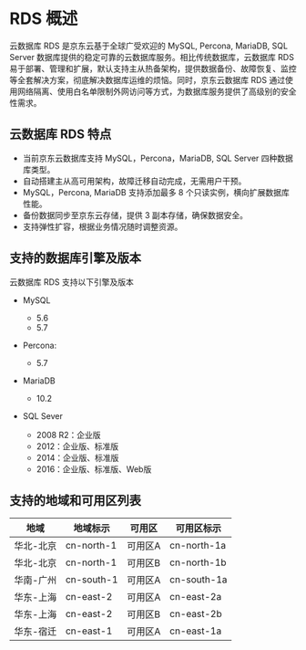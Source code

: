 # RDS 概述
云数据库 RDS 是京东云基于全球广受欢迎的 MySQL, Percona, MariaDB, SQL Server 数据库提供的稳定可靠的云数据库服务。相比传统数据库，云数据库 RDS 易于部署、管理和扩展，默认支持主从热备架构，提供数据备份、故障恢复、监控等全套解决方案，彻底解决数据库运维的烦恼。同时，京东云数据库 RDS 通过使用网络隔离、使用白名单限制外网访问等方式，为数据库服务提供了高级别的安全性需求。

## 云数据库 RDS 特点
* 当前京东云数据库支持 MySQL，Percona，MariaDB, SQL Server 四种数据库类型。
* 自动搭建主从高可用架构，故障迁移自动完成，无需用户干预。
* MySQL，Percona, MariaDB 支持添加最多 8 个只读实例，横向扩展数据库性能。
* 备份数据同步至京东云存储，提供 3 副本存储，确保数据安全。
* 支持弹性扩容，根据业务情况随时调整资源。

## 支持的数据库引擎及版本
云数据库 RDS 支持以下引擎及版本
- MySQL
  - 5.6
  - 5.7
  
- Percona:
  - 5.7
  
- MariaDB
  - 10.2
  
- SQL Sever
  - 2008 R2：企业版
  - 2012：企业版、标准版
  - 2014：企业版、标准版
  - 2016：企业版、标准版、Web版

## 支持的地域和可用区列表
|地域|地域标示|可用区|可用区标示|
|---|---|---|---|
|华北-北京|cn-north-1|可用区A|cn-north-1a|
|华北-北京|cn-north-1|可用区B|cn-north-1b|
|华南-广州|cn-south-1|可用区A|cn-south-1a|
|华东-上海|cn-east-2|可用区A|cn-east-2a|
|华东-上海|cn-east-2|可用区B|cn-east-2b|
|华东-宿迁|cn-east-1|可用区A|cn-east-1a|
